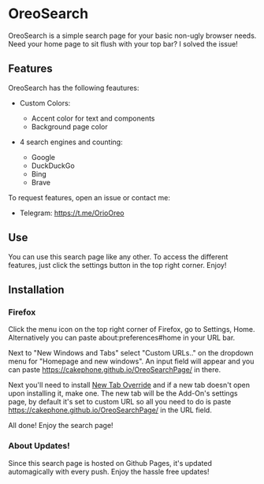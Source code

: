 # OreoSearch
OreoSearch is a simple search page for your basic non-ugly browser needs. Need your home page to sit flush with your top bar? I solved the issue!

## Features
OreoSearch has the following feautures:

+ Custom Colors:
  - Accent color for text and components
  - Background page color

+ 4 search engines and counting:
  - Google
  - DuckDuckGo
  - Bing
  - Brave

To request features, open an issue or contact me:
+ Telegram: https://t.me/OrioOreo

## Use
You can use this search page like any other. To access the different features, just click the settings button in the top right corner. Enjoy!

## Installation
### Firefox
Click the menu icon on the top right corner of Firefox, go to Settings, Home. Alternatively you can paste about:preferences#home in your URL bar.

Next to "New Windows and Tabs" select "Custom URLs.." on the dropdown menu for "Homepage and new windows". An input field will appear and you can paste https://cakephone.github.io/OreoSearchPage/ in there.

Next you'll need to install [New Tab Override](https://addons.mozilla.org/en-US/firefox/addon/new-tab-override) and if a new tab doesn't open upon installing it, make one. The new tab will be the Add-On's settings page, by default it's set to custom URL so all you need to do is paste https://cakephone.github.io/OreoSearchPage/ in the URL field.

All done! Enjoy the search page!

### About Updates!
Since this search page is hosted on Github Pages, it's updated automagically with every push. Enjoy the hassle free updates!